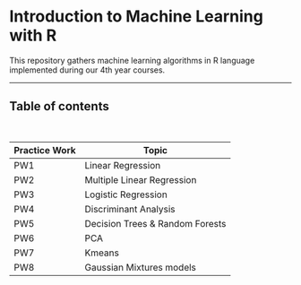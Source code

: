 # Introduction to Machine Learning with R 
This repository gathers machine learning algorithms in R language implemented during our 4th year courses. 

***

## Table of contents
<br>

| Practice Work  | Topic                           |
|----------------|---------------------------------|
|       PW1      | Linear Regression               |
|       PW2      | Multiple Linear Regression      |
|       PW3      | Logistic Regression             |
|       PW4      | Discriminant Analysis           |
|       PW5      | Decision Trees & Random Forests |
|       PW6      | PCA                             |
|       PW7      | Kmeans                          |
|       PW8      | Gaussian Mixtures models        |


